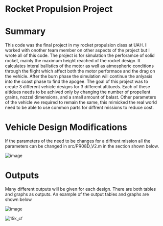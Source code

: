 # Rocket Propulsion Project
# Summary
This code was the final project in my rocket propulsion class at UAH. I worked with onother team member on other aspects of the project but I wrote all of this code. The project is for simulation the perforamce of solid rocket, mainly the maximum height reached of the rocket design. It calculates interal ballistics of the motor as well as atmospheric conditions through the flight which affect both the motor performace and the drag on the vehicle. After the burn phase the simulation will continue the anlyasis into the coast phase to find the apogee. The goal of this project was to create 3 different vehicle designs for 3 different altitueds. Each of these altidues needs to be achived only by changing the number of propellent grains, nozzel dimensions, and a small amount of balast. Other parameters of the vehicle we required to remain the same, this mimicked the real world need to be able to use common parts for diffrent missions to reduce cost. 

# Vehicle Design Modifications
If the parameters of the need to be changes for a diffrent mission all the parameters can be changed in src/PR08D_V2.m in the section shown below.

![image](https://user-images.githubusercontent.com/49332395/163659217-fa18c762-0680-4b3b-82cb-ed0ed8c703b9.png)

# Outputs
Many different outputs will be given for each design. There are both tables and graphs as outputs. An example of the output tables and graphs are shown below

![image](https://user-images.githubusercontent.com/49332395/163659319-51cca7c3-a3d4-4cf7-bee8-d1cfdac27177.png)


![15k_cf](https://user-images.githubusercontent.com/49332395/163659330-fa6c36ee-5367-4960-84a7-c0f3de4794d6.jpg)
